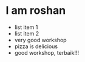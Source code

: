# I am roshan

- list item 1
- list item 2
- very good workshop
- pizza is delicious
- good workshop, terbaik!!!
